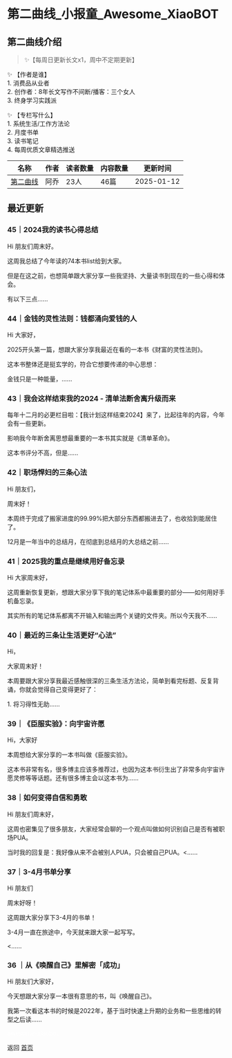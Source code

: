 # 第二曲线_小报童_Awesome_XiaoBOT

## 第二曲线介绍
> ✨【每周日更新长文x1，周中不定期更新】    
    
✨ 【作者是谁】    
1\. 消费品从业者    
2\. 创作者：8年长文写作不间断/播客：三个女人    
3\. 终身学习实践派    
    
✨ 【专栏写什么】    
1\. 系统生活/工作方法论    
2\. 月度书单    
3\. 读书笔记    
4\. 每周优质文章精选推送  
  


|名称|作者|读者数量|内容数量|更新时间|
|---|---|---|---|---|
|[第二曲线](https://xiaobot.net/p/secoundcurve?refer=0b133df9-27dc-423b-8101-639049001c13)|阿乔|23人|46篇|2025-01-12|

## 最近更新
### 45｜2024我的读书心得总结

Hi 朋友们周末好。

这周我总结了今年读的74本书list给到大家。

但是在这之前，也想简单跟大家分享一些我坚持、大量读书到现在的一些心得和体会。

有以下三点......

### 44｜金钱的灵性法则：钱都涌向爱钱的人

Hi 大家好，

2025开头第一篇，想跟大家分享我最近在看的一本书《财富的灵性法则》。

这本书整体还是挺玄学的，符合它想要传递的中心思想：

金钱只是一种能量，......

### 43｜我会这样结束我的2024 - 清单法断舍离升级而来

每年十二月的必更栏目啦：【我计划这样结束2024】来了，比起往年的内容，今年会有一些更新。

影响我今年断舍离思想最重要的一本书其实就是《清单革命》。

这本书评分不高，但是......

### 42｜职场悍妇的三条心法

Hi 朋友们，

周末好！

本周终于完成了搬家进度的99.99%把大部分东西都搬进去了，也收拾到能居住了。

12月是一年当中的总结月，在彻底到总结月的大总结之前......

### 41｜2025我的重点是继续用好备忘录

Hi 大家周末好，

这周重新恢复更新，想跟大家分享下我的笔记体系中最重要的部分——如何用好手机备忘录。

其实所有的笔记体系都离不开输入和输出两个关键的文件夹。所以今天我不......

### 40｜最近的三条让生活更好“心法”

Hi，

大家周末好！

本周要跟大家分享我最近感触很深的三条生活方法论，简单到看完标题、反复背诵，你就会觉得自己变得更好了：

1\. 将习得性无助......

### 39｜《臣服实验》：向宇宙许愿

Hi，大家好

本周想给大家分享的一本书叫做《臣服实验》。

这本书非常有名，很多博主应该多推荐过，也因为这本书衍生出了非常多向宇宙许愿灵修等等话题。还有很多博主会以这本书为......

### 38｜如何变得自信和勇敢

Hi 朋友们周末好，

这周也密集见了很多朋友，大家经常会聊的一个观点叫做如何识别自己是否有被职场PUA。

当时我的回复是：我好像从来不会被别人PUA，只会被自己PUA。<......

### 37｜3-4月书单分享

Hi 朋友们

周末好呀！

这周跟大家分享下3-4月的书单！

3-4月一直在旅途中，今天就来跟大家一起写写。

<......

### 36 ｜从《唤醒自己》里解密「成功」

Hi 朋友们大家好，

今天想跟大家分享一本很有意思的书，叫《唤醒自己》。

我第一次看这本书的时候是2022年，基于当时快速上升期的业务和一些思维的转型之后读......


<a href="https://github.com/Reno9527/awesome-xiaobot" style="color: white; text-decoration: none;">awesome-xiaobot</a>

返回 [首页](../README.md)
